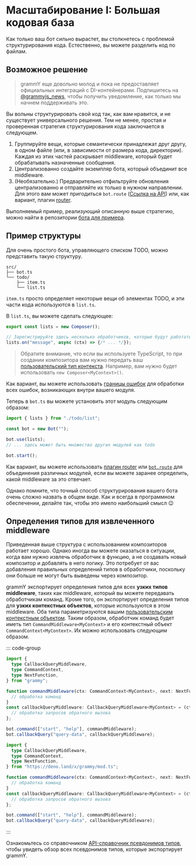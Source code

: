 # Масштабирование I: Большая кодовая база

Как только ваш бот сильно вырастет, вы столкнетесь с проблемой структурирования кода.
Естественно, вы можете разделить код по файлам.

## Возможное решение

> grammY еще довольно молод и пока не предоставляет официальных интеграций с DI-контейнерами.
> Подпишитесь на [@grammyjs_news](https://t.me/grammyjs_news), чтобы получить уведомление, как только мы начнем поддерживать это.

Вы вольны структурировать свой код так, как вам нравится, и не существует универсального решения.
Тем не менее, простая и проверенная стратегия структурирования кода заключается в следующем.

1. Группируйте вещи, которые семантически принадлежат друг другу, в одном файле (или, в зависимости от размера кода, директории).
   Каждая из этих частей раскрывает middleware, который будет обрабатывать назначенные сообщения.
2. Централизованно создайте экземпляр бота, который объединит все middleware.
3. (Необязательно.) Предварительно отфильтруйте обновления централизованно и отправляйте их только в нужном направлении.
   Для этого вам может пригодиться `bot.route` ([Ссылка на API](/ref/core/composer#route)) или, как вариант, плагин [router](../plugins/router).

Выполняемый пример, реализующий описанную выше стратегию, можно найти в репозитории [бота для примера](https://github.com/grammyjs/examples/tree/main/scaling).

## Пример структуры

Для очень простого бота, управляющего списком TODO, можно представить такую структуру.

```asciiart:no-line-numbers
src/
├── bot.ts
└── todo/
    ├── item.ts
    └── list.ts
```

`item.ts` просто определяет некоторые вещи об элементах TODO, и эти части кода используются в `list.ts`.

В `list.ts`, вы можете сделать следующее:

```ts
export const lists = new Composer();

// Зарегистрируйте здесь несколько обработчиков, которые будут работать с вашим middleware обычным способом.
lists.on("message", async (ctx) => {/* ... */});
```

> Обратите внимание, что если вы используете TypeScript, то при создании композитора вам нужно передать ваш [пользовательский тип контекста](../guide/context#кастомизация-объекта-контекста).
> Например, вам нужно будет использовать `new Composer<MyContext>()`.

Как вариант, вы можете использовать [границы ошибок](../guide/errors#границы-ошибок) для обработки всех ошибок, возникающих внутри вашего модуля.

Теперь в `bot.ts` вы можете установить этот модуль следующим образом:

```ts
import { lists } from "./todo/list";

const bot = new Bot("");

bot.use(lists);
// ... здесь может быть множество других модулей как todo

bot.start();
```

Как вариант, вы можете использовать [плагин router](../plugins/router) или [`bot.route`](/ref/core/composer#route) для объединения различных модулей, если вы можете заранее определить, какой middleware за это отвечает.

Однако помните, что точный способ структурирования вашего бота очень сложно назвать в общем виде.
Как и всегда в программном обеспечении, делайте так, чтобы это имело наибольший смысл :wink:

## Определения типов для извлеченного middleware

Приведенная выше структура с использованием композиторов работает хорошо.
Однако иногда вы можете оказаться в ситуации, когда вам нужно извлечь обработчик в функцию, а не создавать новый композитор и добавлять в него логику.
Это потребует от вас добавления правильных определений типов в обработчики, поскольку они больше не могут быть выведены через композитор.

grammY экспортирует определения типов для всех **узких типов middleware**, таких как middleware, который вы можете передавать обработчикам команд.
Кроме того, он экспортирует определения типов для **узких контекстных объектов**, которые используются в этом middleware.
Оба типа параметризуются вашим [пользовательским контекстным объектом](../guide/context#кастомизация-объекта-контекста).
Таким образом, обработчик команд будет иметь тип `CommandMiddleware<MyContext>` и его контекстный объект `CommandContext<MyContext>`.
Их можно использовать следующим образом.

::: code-group

```ts [Node.js]
import {
  type CallbackQueryMiddleware,
  type CommandContext,
  type NextFunction,
} from "grammy";

function commandMiddleware(ctx: CommandContext<MyContext>, next: NextFunction) {
  // обработка команд
}
const callbackQueryMiddleware: CallbackQueryMiddleware<MyContext> = (ctx) => {
  // обработка запросов обратного вызова
};

bot.command(["start", "help"], commandMiddleware);
bot.callbackQuery("query-data", callbackQueryMiddleware);
```

```ts [Deno]
import {
  type CallbackQueryMiddleware,
  type CommandContext,
  type NextFunction,
} from "https://deno.land/x/grammy/mod.ts";

function commandMiddleware(ctx: CommandContext<MyContext>, next: NextFunction) {
  // обработка команд
}
const callbackQueryMiddleware: CallbackQueryMiddleware<MyContext> = (ctx) => {
  // обработка запросов обратного вызова
};

bot.command(["start", "help"], commandMiddleware);
bot.callbackQuery("query-data", callbackQueryMiddleware);
```

:::

Ознакомьтесь со справочником [API-справочник псевдонимов типов](/ref/core/#type-aliases), чтобы увидеть обзор всех псевдонимов типов, которые экспортирует grammY.
